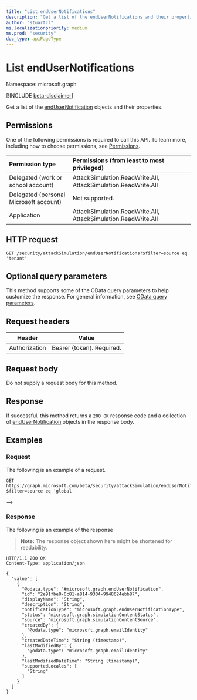 ```yaml
---
title: "List endUserNotifications"
description: "Get a list of the endUserNotifications and their properties."
author: "stuartcl"
ms.localizationpriority: medium
ms.prod: "security"
doc_type: apiPageType
---
```


# List endUserNotifications

Namespace: microsoft.graph

[!INCLUDE [beta-disclaimer](../../includes/beta-disclaimer.md)]

Get a list of the [endUserNotification](../resources/endusernotification.md) objects and their properties.

## Permissions

One of the following permissions is required to call this API. To learn more, including how to choose permissions, see [Permissions](/graph/permissions-reference).

| Permission type                        | Permissions (from least to most privileged)                                 |
|:---------------------------------------|:----------------------------------------------------------------------------|
| Delegated (work or school account)     | AttackSimulation.ReadWrite.All, AttackSimulation.ReadWrite.All              |
| Delegated (personal Microsoft account) | Not supported.                                                              |
| Application                            | AttackSimulation.ReadWrite.All, AttackSimulation.ReadWrite.All              |

## HTTP request

<!-- {
  "blockType": "ignored"
}
-->
``` http
GET /security/attackSimulation/endUserNotifications?$filter=source eq 'tenant'
```

## Optional query parameters
This method supports some of the OData query parameters to help customize the response. For general information, see [OData query parameters](/graph/query-parameters).

## Request headers

|Header         |Value                    |
|---------------|-------------------------|
|Authorization  |Bearer {token}. Required.|

## Request body
Do not supply a request body for this method.

## Response

If successful, this method returns a `200 OK` response code and a collection of [endUserNotification](../resources/endusernotification.md) objects in the response body.

## Examples

### Request
The following is an example of a request.
<!-- {
  "blockType": "request",
  "name": "list_endusernotification"
}
-->
``` http
GET https://graph.microsoft.com/beta/security/attackSimulation/endUserNotifications?$filter=source eq 'global'
```
-->


### Response
The following is an example of the response
>**Note:** The response object shown here might be shortened for readability.
<!-- {
  "blockType": "response",
  "truncated": true,
  "@odata.type": "Collection(microsoft.graph.endUserNotification)"
}
-->
``` http
HTTP/1.1 200 OK
Content-Type: application/json

{
  "value": [
    {
      "@odata.type": "#microsoft.graph.endUserNotification",
      "id": "2e91fbe0-0c81-a814-9304-9948624ebb87",
      "displayName": "String",
      "description": "String",
      "notificationType": "microsoft.graph.endUserNotificationType",
      "status": "microsoft.graph.simulationContentStatus",
      "source": "microsoft.graph.simulationContentSource",
      "createdBy": {
        "@odata.type": "microsoft.graph.emailIdentity"
      },
      "createdDateTime": "String (timestamp)",
      "lastModifiedBy": {
        "@odata.type": "microsoft.graph.emailIdentity"
      },
      "lastModifiedDateTime": "String (timestamp)",
      "supportedLocales": [
        "String"
      ]
    }
  ]
}
```

